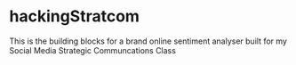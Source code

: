 # hackingStratcom

This is the building blocks for a brand online sentiment analyser built for my Social Media Strategic Communcations Class
